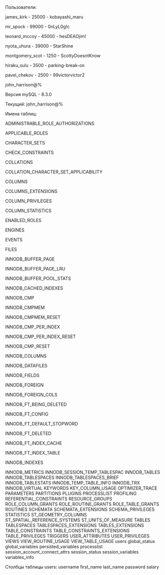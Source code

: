 Пользователи:

james_kirk - 25000 - kobayashi_maru <p>
mr_spock - 99000 - 0nLyL0g!c <p>
leonard_mccoy - 45000 - hesDEADjim! <p>
nyota_uhura - 39000 - StarShine <p>
montgomery_scot - 1250 - ScottyDoesntKnow <p>
hiraku_sulu - 3500 - parking-break-on <p>
pavel_chekov - 2500 - 99victorvictor2 <p>
john_harrison@% <p>
 <p>
Версия mySQL - 8.3.0 <p>
 <p>
Текущий: john_harrison@% <p>
 <p>
Имена таблиц:  <p>
ADMINISTRABLE_ROLE_AUTHORIZATIONS <p>
APPLICABLE_ROLES <p>
CHARACTER_SETS <p>
CHECK_CONSTRAINTS <p>
COLLATIONS <p>
COLLATION_CHARACTER_SET_APPLICABILITY <p>
COLUMNS <p>
COLUMNS_EXTENSIONS <p>
COLUMN_PRIVILEGES <p>
COLUMN_STATISTICS <p>
ENABLED_ROLES <p>
ENGINES <p>
EVENTS <p>
FILES <p>
INNODB_BUFFER_PAGE <p>
INNODB_BUFFER_PAGE_LRU <p>
INNODB_BUFFER_POOL_STATS <p>
INNODB_CACHED_INDEXES <p>
INNODB_CMP <p>
INNODB_CMPMEM <p>
INNODB_CMPMEM_RESET <p>
INNODB_CMP_PER_INDEX <p>
INNODB_CMP_PER_INDEX_RESET <p>
INNODB_CMP_RESET <p>
INNODB_COLUMNS <p>
INNODB_DATAFILES <p>
INNODB_FIELDS <p>
INNODB_FOREIGN <p>
INNODB_FOREIGN_COLS <p>
INNODB_FT_BEING_DELETED <p>
INNODB_FT_CONFIG <p>
INNODB_FT_DEFAULT_STOPWORD <p>
INNODB_FT_DELETED <p>
INNODB_FT_INDEX_CACHE <p>
INNODB_FT_INDEX_TABLE <p>
INNODB_INDEXES <p>
INNODB_METRICS
INNODB_SESSION_TEMP_TABLESPAC
INNODB_TABLES
INNODB_TABLESPACES
INNODB_TABLESPACES_BRIEF
INNODB_TABLESTATS
INNODB_TEMP_TABLE_INFO
INNODB_TRX
INNODB_VIRTUAL
KEYWORDS
KEY_COLUMN_USAGE
OPTIMIZER_TRACE
PARAMETERS
PARTITIONS
PLUGINS
PROCESSLIST
PROFILING
REFERENTIAL_CONSTRAINTS
RESOURCE_GROUPS
ROLE_COLUMN_GRANTS
ROLE_ROUTINE_GRANTS
ROLE_TABLE_GRANTS
ROUTINES
SCHEMATA
SCHEMATA_EXTENSIONS
SCHEMA_PRIVILEGES
STATISTICS
ST_GEOMETRY_COLUMNS
ST_SPATIAL_REFERENCE_SYSTEMS
ST_UNITS_OF_MEASURE
TABLES
TABLESPACES
TABLESPACES_EXTENSIONS
TABLES_EXTENSIONS
TABLE_CONSTRAINTS
TABLE_CONSTRAINTS_EXTENSIONS
TABLE_PRIVILEGES
TRIGGERS
USER_ATTRIBUTES
USER_PRIVILEGES
VIEWS
VIEW_ROUTINE_USAGE
VIEW_TABLE_USAGE
users
global_status
global_variables
persisted_variables
processlist
session_account_connect_attrs
session_status
session_variables
variables_info

Столбцы таблицы users:
username
first_name
last_name
password
salary
